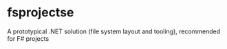 # fsprojectse
A prototypical .NET solution (file system layout and tooling), recommended for F# projects
